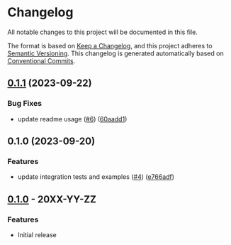 # Changelog

All notable changes to this project will be documented in this file.

The format is based on
[Keep a Changelog](https://keepachangelog.com/en/1.0.0/),
and this project adheres to
[Semantic Versioning](https://semver.org/spec/v2.0.0.html).
This changelog is generated automatically based on [Conventional Commits](https://www.conventionalcommits.org/en/v1.0.0/).

## [0.1.1](https://github.com/GoogleCloudPlatform/terraform-google-backup-dr/compare/v0.1.0...v0.1.1) (2023-09-22)


### Bug Fixes

* update readme usage ([#6](https://github.com/GoogleCloudPlatform/terraform-google-backup-dr/issues/6)) ([60aadd1](https://github.com/GoogleCloudPlatform/terraform-google-backup-dr/commit/60aadd1e10d3dc30d14ce604ad875c3680aa96be))

## 0.1.0 (2023-09-20)


### Features

* update integration tests and examples ([#4](https://github.com/GoogleCloudPlatform/terraform-google-backup-dr/issues/4)) ([e766adf](https://github.com/GoogleCloudPlatform/terraform-google-backup-dr/commit/e766adfcec573fc5910e8fd9f8907f1d2042b0fe))

## [0.1.0](https://github.com/terraform-google-modules/terraform-google-backup-dr/releases/tag/v0.1.0) - 20XX-YY-ZZ

### Features

- Initial release

[0.1.0]: https://github.com/terraform-google-modules/terraform-google-backup-dr/releases/tag/v0.1.0
